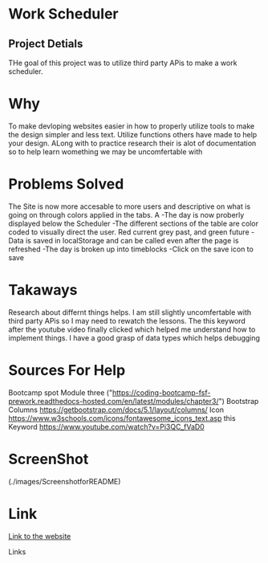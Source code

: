 # Work Scheduler

## Project Detials
THe goal of this project was to utilize third party APis to make a work scheduler.


# Why
To make devloping websites easier in how to properly utilize tools to make the design simpler and less text.
Utilize functions others have made to help your design.
ALong with to practice research their is alot of documentation so to help learn womething we may be uncomfertable with

# Problems Solved
The Site is now more accesable to more users and descriptive on what is going on through colors applied in the tabs. A
-The day is now proberly displayed below the Scheduler
-The different sections of the table are color coded to visually direct the user. Red current grey past, and green future
-Data is saved in localStorage and can be called even after the page is refreshed
-The day is broken up into timeblocks
-Click on the save icon to save

# Takaways
Research about differnt things helps. I am still slightly uncomfertable with third party APis so I may need to rewatch the lessons.
The this keyword after the youtube video finally clicked which helped me understand how to implement things.
I have a good grasp of data types which helps debugging 

# Sources For Help
Bootcamp spot Module three ("https://coding-bootcamp-fsf-prework.readthedocs-hosted.com/en/latest/modules/chapter3/")
Bootstrap Columns https://getbootstrap.com/docs/5.1/layout/columns/
Icon https://www.w3schools.com/icons/fontawesome_icons_text.asp
this Keyword  https://www.youtube.com/watch?v=Pi3QC_fVaD0

 
# ScreenShot
(./images/ScreenshotforREADME)

# Link
[Link to the website](https://bcole37.github.io/Horiseon-Code-Refractor/)

Links  